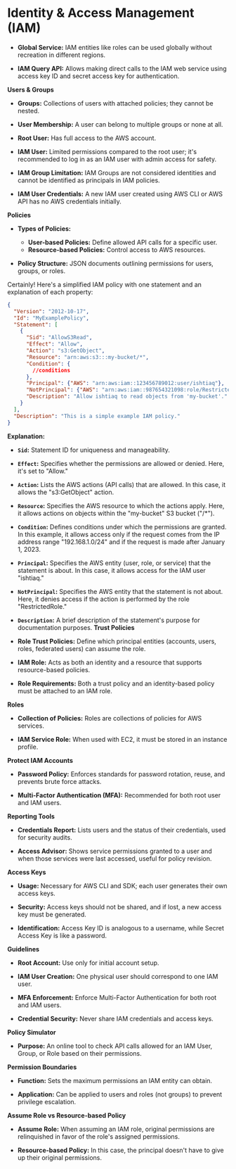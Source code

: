# **Identity & Access Management (IAM)**

- **Global Service:** IAM entities like roles can be used globally without recreation in different regions.

- **IAM Query API:** Allows making direct calls to the IAM web service using access key ID and secret access key for authentication.

**Users & Groups**

- **Groups:** Collections of users with attached policies; they cannot be nested.

- **User Membership:** A user can belong to multiple groups or none at all.

- **Root User:** Has full access to the AWS account.

- **IAM User:** Limited permissions compared to the root user; it's recommended to log in as an IAM user with admin access for safety.

- **IAM Group Limitation:** IAM Groups are not considered identities and cannot be identified as principals in IAM policies.

- **IAM User Credentials:** A new IAM user created using AWS CLI or AWS API has no AWS credentials initially.

**Policies**

- **Types of Policies:**
  - **User-based Policies:** Define allowed API calls for a specific user.
  - **Resource-based Policies:** Control access to AWS resources.

- **Policy Structure:** JSON documents outlining permissions for users, groups, or roles.
 
Certainly! Here's a simplified IAM policy with one statement and an explanation of each property:

```json
{
  "Version": "2012-10-17",
  "Id": "MyExamplePolicy",
  "Statement": [
    {
      "Sid": "AllowS3Read",
      "Effect": "Allow",
      "Action": "s3:GetObject",
      "Resource": "arn:aws:s3:::my-bucket/*",
      "Condition": {
        //conditions
      },
      "Principal": {"AWS": "arn:aws:iam::123456789012:user/ishtiaq"},
      "NotPrincipal": {"AWS": "arn:aws:iam::987654321098:role/RestrictedRole"},
      "Description": "Allow ishtiaq to read objects from 'my-bucket'."
    }
  ],
  "Description": "This is a simple example IAM policy."
}
```

**Explanation:**

- **`Sid`:** Statement ID for uniqueness and manageability.

- **`Effect`:** Specifies whether the permissions are allowed or denied. Here, it's set to "Allow."

- **`Action`:** Lists the AWS actions (API calls) that are allowed. In this case, it allows the "s3:GetObject" action.

- **`Resource`:** Specifies the AWS resource to which the actions apply. Here, it allows actions on objects within the "my-bucket" S3 bucket ("/*").

- **`Condition`:** Defines conditions under which the permissions are granted. In this example, it allows access only if the request comes from the IP address range "192.168.1.0/24" and if the request is made after January 1, 2023.

- **`Principal`:** Specifies the AWS entity (user, role, or service) that the statement is about. In this case, it allows access for the IAM user "ishtiaq."

- **`NotPrincipal`:** Specifies the AWS entity that the statement is not about. Here, it denies access if the action is performed by the role "RestrictedRole."

- **`Description`:** A brief description of the statement's purpose for documentation purposes.
**Trust Policies**

- **Role Trust Policies:** Define which principal entities (accounts, users, roles, federated users) can assume the role.

- **IAM Role:** Acts as both an identity and a resource that supports resource-based policies.

- **Role Requirements:** Both a trust policy and an identity-based policy must be attached to an IAM role.

**Roles**

- **Collection of Policies:** Roles are collections of policies for AWS services.

- **IAM Service Role:** When used with EC2, it must be stored in an instance profile.

**Protect IAM Accounts**

- **Password Policy:** Enforces standards for password rotation, reuse, and prevents brute force attacks.

- **Multi-Factor Authentication (MFA):** Recommended for both root user and IAM users.

**Reporting Tools**

- **Credentials Report:** Lists users and the status of their credentials, used for security audits.

- **Access Advisor:** Shows service permissions granted to a user and when those services were last accessed, useful for policy revision.

**Access Keys**

- **Usage:** Necessary for AWS CLI and SDK; each user generates their own access keys.

- **Security:** Access keys should not be shared, and if lost, a new access key must be generated.

- **Identification:** Access Key ID is analogous to a username, while Secret Access Key is like a password.

**Guidelines**

- **Root Account:** Use only for initial account setup.

- **IAM User Creation:** One physical user should correspond to one IAM user.

- **MFA Enforcement:** Enforce Multi-Factor Authentication for both root and IAM users.

- **Credential Security:** Never share IAM credentials and access keys.

**Policy Simulator**

- **Purpose:** An online tool to check API calls allowed for an IAM User, Group, or Role based on their permissions.

**Permission Boundaries**

- **Function:** Sets the maximum permissions an IAM entity can obtain.

- **Application:** Can be applied to users and roles (not groups) to prevent privilege escalation.

**Assume Role vs Resource-based Policy**

- **Assume Role:** When assuming an IAM role, original permissions are relinquished in favor of the role's assigned permissions.

- **Resource-based Policy:** In this case, the principal doesn't have to give up their original permissions.
